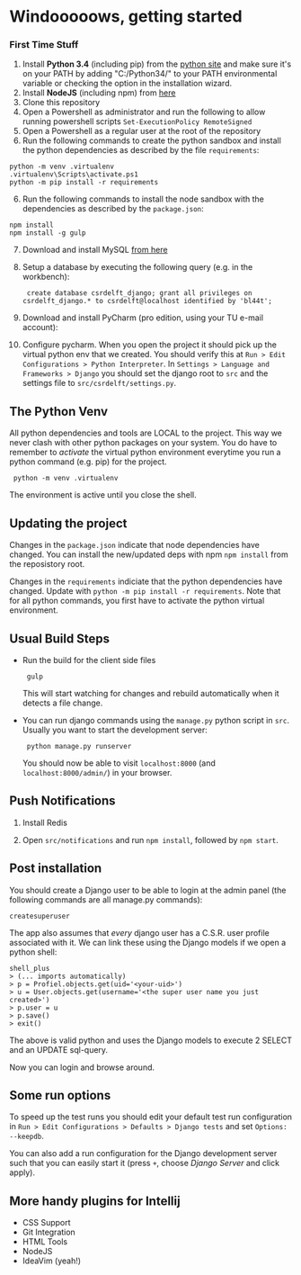 # Windooooows, getting started

### First Time Stuff

1. Install **Python 3.4** (including pip) from the [python site](https://www.python.org/downloads/release/python-343/) and make sure it's on your PATH by adding "C:/Python34/" to your PATH environmental variable or checking the option in the installation wizard.
2. Install **NodeJS** (including npm) from [here](https://nodejs.org/en/download/)
3. Clone this repository
4. Open a Powershell as administrator and run the following to allow running powershell scripts `Set-ExecutionPolicy RemoteSigned`
4. Open a Powershell as a regular user at the root of the repository
5. Run the following commands to create the python sandbox and install the python dependencies
   as described by the file `requirements`:

```
python -m venv .virtualenv
.virtualenv\Scripts\activate.ps1
python -m pip install -r requirements
```

6. Run the following commands to install the node sandbox with the dependencies as described by the
   `package.json`:

```
npm install
npm install -g gulp
```

7. Download and install MySQL [from here](http://dev.mysql.com/downloads/windows/installer/5.7.html)

8. Setup a database by executing the following query (e.g. in the workbench):

   ```
    create database csrdelft_django; grant all privileges on csrdelft_django.* to csrdelft@localhost identified by 'bl44t';
   ```
   
9. Download and install PyCharm (pro edition, using your TU e-mail account):

10. Configure pycharm. When you open the project it should pick up the virtual python env that we
   created. You should verify this at `Run > Edit Configurations > Python Interpreter`.
   In `Settings > Language and Frameworks > Django` you should set the django root to `src`
   and the settings file to `src/csrdelft/settings.py`.

## The Python Venv

All python dependencies and tools are LOCAL to the project.
This way we never clash with other python packages on your system.
You do have to remember to *activate* the virtual python environment everytime you run a python command (e.g. pip) for the project.

   ```
    python -m venv .virtualenv
   ```

The environment is active until you close the shell.

## Updating the project

Changes in the `package.json` indicate that node dependencies have changed. You can install the new/updated deps with npm `npm install` from the reposistory root.

Changes in the `requirements` indiciate that the python dependencies have changed. Update with `python -m pip install -r requirements`. Note that for all python commands, you first have to activate the python virtual environment.

## Usual Build Steps 

- Run the build for the client side files

   ```
    gulp
   ```

  This will start watching for changes and rebuild automatically when it detects a file change.
  
- You can run django commands using the `manage.py` python script in `src`. Usually you want to start the development server:

   ```
    python manage.py runserver
   ```

  You should now be able to visit `localhost:8000` (and `localhost:8000/admin/`) in your browser.


## Push Notifications

1. Install Redis

2. Open `src/notifications` and run `npm install`, followed by `npm start`.

## Post installation

You should create a Django user to be able to login at the admin panel (the following commands are
all manage.py commands):

    createsuperuser

The app also assumes that *every* django user has a C.S.R. user profile associated with it.
We can link these using the Django models if we open a python shell:

    shell_plus
    > (... imports automatically)
    > p = Profiel.objects.get(uid='<your-uid>')
    > u = User.objects.get(username='<the super user name you just created>')
    > p.user = u
    > p.save()
    > exit()

The above is valid python and uses the Django models to execute 2 SELECT and an UPDATE sql-query.

Now you can login and browse around.

## Some run options

To speed up the test runs you should edit your default test run configuration in
`Run > Edit Configurations > Defaults > Django tests` and set `Options: --keepdb`.

You can also add a run configuration for the Django development server such that you can easily
start it (press `+`, choose *Django Server* and click apply).

## More handy plugins for Intellij

- CSS Support
- Git Integration
- HTML Tools
- NodeJS
- IdeaVim (yeah!)
